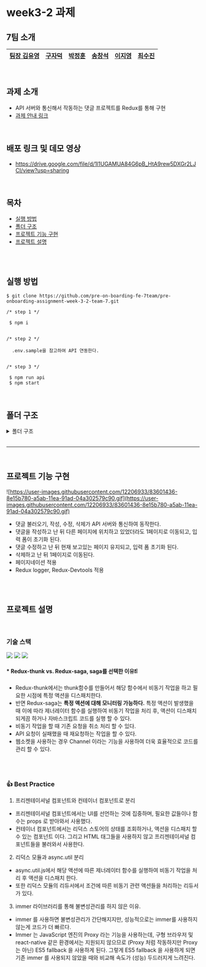 # week3-2 과제

## 7팀 소개

| [팀장 김유영](https://github.com/ezn6) | [구자덕](https://github.com/ted-jv) | [박정훈](https://github.com/Malza0408) | [송창석](https://github.com/SongChangseok) | [이지영](https://github.com/jiyounggo) | [최수진](https://github.com/ssujinc) |
| -------------------------------------- | ----------------------------------- | -------------------------------------- | ------------------------------------------ | -------------------------------------- | ------------------------------------ |

<br>

## 과제 소개

- API 서버와 통신해서 작동하는 댓글 프로젝트를 Redux를 통해 구현
- [과제 안내 링크](https://younuk.notion.site/a8d75feeb90040a1b64bef5944664969)

<br>

## 배포 링크 및 데모 영상

- https://drive.google.com/file/d/1l1UGAMUA84G6pB_HtA9rew5DXGr2LJCI/view?usp=sharing

<br>

## 목차

- [실행 방법](#실행-방법)
- [폴더 구조](#폴더-구조)
- [프로젝트 기능 구현](#프로젝트-기능-구현)
- [프로젝트 설명](#프로젝트-설명)

<br>

<br>

## 실행 방법

```
$ git clone https://github.com/pre-on-boarding-fe-7team/pre-onboarding-assignment-week-3-2-team-7.git
```

```
/* step 1 */

 $ npm i


/* step 2 */

  .env.sample을 참고하여 API 연동한다.


/* step 3 */

 $ npm run api
 $ npm start
```

<br>

## 폴더 구조

<details><summary>폴더 구조
</summary>

```
📦src
 ┣ 📂api
 ┃ ┗ 📜api.js
 ┣ 📂common
 ┃ ┣ 📂hooks
 ┃ ┃ ┗ 📜useAxios.js
 ┃ ┗ 📜constant.js
 ┣ 📂components
 ┃ ┣ 📜CommentList.js
 ┃ ┣ 📜Error.js
 ┃ ┣ 📜Form.js
 ┃ ┣ 📜Loading.js
 ┃ ┗ 📜PageList.js
 ┣ 📂containers
 ┃ ┣ 📜CommentListContainer.js
 ┃ ┣ 📜FormContainer.js
 ┃ ┗ 📜PageListContainer.js
 ┣ 📂modules
 ┃ ┣ 📜comments.js
 ┃ ┣ 📜page.js
 ┃ ┣ 📜rootReducer.js
 ┃ ┗ 📜target.js
 ┣ 📂util
 ┃ ┗ 📜async.utill.js
 ┣ 📜App.js
 ┗ 📜index.js

```

</details>

<br>

---

<br>

## 프로젝트 기능 구현

![https://user-images.githubusercontent.com/12206933/83601436-8e15b780-a5ab-11ea-91ad-04a302579c90.gif](https://user-images.githubusercontent.com/12206933/83601436-8e15b780-a5ab-11ea-91ad-04a302579c90.gif)

- 댓글 불러오기, 작성, 수정, 삭제가 API 서버와 통신하여 동작한다.
- 댓글을 작성하고 난 뒤 다른 페이지에 위치하고 있었더라도 1페이지로 이동되고, 입력 폼이 초기화 된다.
- 댓글 수정하고 난 뒤 현재 보고있는 페이지 유지되고, 입력 폼 초기화 된다.
- 삭제하고 난 뒤 1페이지로 이동된다.
- 페이지네이션 적용
- Redux logger, Redux-Devtools 적용

<br>

<br>

## 프로젝트 설명

<br>

### 기술 스택

<img src="https://img.shields.io/badge/React-61DAFB?style=flat-square&amp;logo=React&amp;logoColor=black"> <img src="https://img.shields.io/badge/Redux-764ABC?style=flat-square&amp;logo=Redux&amp;logoColor=white"> <img src="https://img.shields.io/badge/Redux-Saga-999999?style=flat-square&amp;logo=Redux-Saga&amp;logoColor=white">

#### \* Redux-thunk vs. Redux-saga, saga를 선택한 이유❗❕

- Redux-thunk에서는 thunk함수를 만들어서 해당 함수에서 비동기 작업을 하고 필요한 시점에 특정 액션을 디스패치한다.
- 반면 Redux-saga는 **특정 액션에 대해 모니터링 가능하다.** 특정 액션이 발생했을 때 이에 따라 제너레이터 함수를 실행하여 비동기 작업을 처리 후, 액션이 디스패치 되게끔 하거나 자바스크립트 코드를 실행 할 수 있다.
- 비동기 작업을 할 때 기존 요청을 취소 처리 할 수 있다.
- API 요청이 실패했을 때 재요청하는 작업을 할 수 있다.
- 웹소켓을 사용하는 경우 Channel 이라는 기능을 사용하여 더욱 효율적으로 코드를 관리 할 수 있다.

<br>

<br>

### 👍 **Best Practice**

1. 프리젠테이셔널 컴포넌트와 컨테이너 컴포넌트로 분리

- 프리젠테이셔널 컴포넌트에서는 UI를 선언하는 것에 집중하며, 필요한 값들이나 함수는 props 로 받아와서 사용했다.
- 컨테이너 컴포넌트에서는 리덕스 스토어의 상태를 조회하거나, 액션을 디스패치 할 수 있는 컴포넌트 이다. 그리고 HTML 태그들을 사용하지 않고 프리젠테이셔널 컴포넌트들을 불러와서 사용한다.

2. 리덕스 모듈과 async.util 분리

- async.util.js에서 해당 액션에 따른 제너레이터 함수를 실행하여 비동기 작업을 처리 후 액션을 디스패치 한다.
- 또한 리덕스 모듈의 리듀서에서 조건에 따른 비동기 관련 액션들을 처리하는 리듀서가 있다.

3. immer 라이브러리를 통해 불변성관리를 하지 않은 이유.

- immer 를 사용하면 불변성관리가 간단해지지만, 성능적으로는 immer를 사용하지 않는게 코드가 더 빠르다.
- Immer 는 JavaScript 엔진의 Proxy 라는 기능을 사용하는데, 구형 브라우저 및 react-native 같은 환경에서는 지원되지 않으므로 (Proxy 처럼 작동하지만 Proxy는 아닌) ES5 fallback 을 사용하게 된다.
  그렇게 ES5 fallback 을 사용하게 되면 기존 immer 를 사용되지 않았을 때와 비교해 속도가 (성능) 두드러지게 느려진다.
